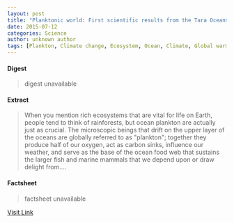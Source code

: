 ```yaml
---
layout: post
title: "Planktonic world: First scientific results from the Tara Oceans expedition"
date: 2015-07-12
categories: Science
author: unknown author
tags: [Plankton, Climate change, Ecosystem, Ocean, Climate, Global warming, Earth, Organism, Microorganism, Natural environment, Physical geography, Organisms, Earth sciences, Biology, Nature]
---
```



#### Digest
>digest unavailable

#### Extract
>When you mention rich ecosystems that are vital for life on Earth, people tend to think of rainforests, but ocean plankton are actually just as crucial. The microscopic beings that drift on the upper layer of the oceans are globally referred to as "plankton"; together they produce half of our oxygen, act as carbon sinks, influence our weather, and serve as the base of the ocean food web that sustains the larger fish and marine mammals that we depend upon or draw delight from....

#### Factsheet
>factsheet unavailable

[Visit Link](http://phys.org/news351435816.html)


